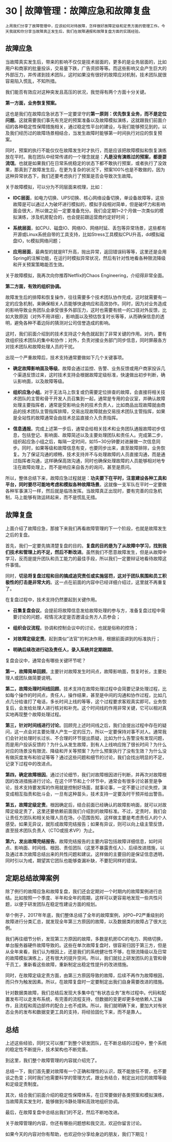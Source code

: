 # 30 | 故障管理：故障应急和故障复盘

    上周我们分享了故障管理中，应该如何对待故障，怎样做好故障定级和定责方面的管理工作。今天我就和你分享当故障真正发生后，我们在故障通报和故障复盘方面的实践经验。

## 故障应急

当故障真实发生后，带来的影响不仅仅是技术层面的，更多的是业务层面的，比如用户和商家的批量投诉，交易量下跌，广告资损等等。而这些影响又会产生巨大的外部压力，并传递到技术团队，这时如果没有很好的故障应对机制，技术团队就很容易陷入慌乱，不知所措。

我们能否有效应对这种突发且高压的状况，我觉得有两个方面十分关键。

**第一方面，业务恢复预案。**

这也是我们在故障应急状态下一定要坚守的**第一原则：优先恢复业务，而不是定位问题**。这就需要我们事先有充足的预案准备以及故障模拟演练，这就跟我们前面介绍的各种稳定性保障措施相关，通过稳定性平台的建设，与我们能够预见到的，以及我们经历过的故障场景相结合，当发生故障时能够第一时间执行对应的恢复预案。

同时，预案的执行不能仅仅在故障发生时才执行，而是应该把故障模拟和恢复演练放在平时。我在团队中经常传递的一个理念就是：**凡是没有演练过的预案，都是耍流氓**。也就是如果我们在日常系统稳定的状态下都不敢执行预案，或者执行了没效果，那真到了故障发生后，在更为复杂的状况下，预案100%也是不敢做的，因为这种异常状态下，我们还要考虑执行了预案是否会导致次生故障。

关于故障模拟，可以分为不同层面来梳理，比如：

*   **IDC层面**，如电力切换、UPS切换、核心网络设备切换，单设备故障等，这些故障是可以通过人为破坏进行模拟的，模拟手段相对简单，但是破坏力和影响面会很大，所以做之前一定要准备充分。我们会定期1~2个月做一次类似的模拟演练，涉及机房配合的，也会提前跟运营商约定好时间；
    
*   **系统层面**，如CPU、磁盘IO、网络IO、网络时延、丢包等异常场景，这些都有开源或Linux系统自带的工具支持，比如Stress工具模拟CPU升高，dd模拟磁盘IO，tc模拟网络问题；
    
*   **应用层面**，最典型的就是RT升高，抛出异常，返回错误码等等，这里还是会用Spring的注解功能，在运行时模拟异常状况，然后有针对性地看各种限流降级和开关预案策略能否生效。
    

关于故障模拟，我再次向你推荐Netflix的Chaos Engineering，介绍得非常全面。

**第二方面，有效的组织协调。**

故障发生后的排障和恢复操作，往往需要多个技术团队协作完成，这时就需要有一定的应急机制，来确保相关人员能够快速响应和高效协作。同时，因为对业务造成的影响导致业务团队会承受很多外部压力，这时也需要有统一的口径对外反馈，比如大致原因（对外不用详细），影响面以及预估恢复时长等等，从而确保信息的透明，避免各种不着边际的猜测对公司信誉造成的影响。

这时，我们前面介绍到的技术支持这个角色就起到了非常关键的作用。对内，要有效组织技术团队的集中和协作；对外，负责对接业务部门同步信息，同时屏蔽各方对技术团队和故障处理人员的干扰。

出现一个严重故障后，技术支持通常要做如下几个关键事项。

*   **确定故障影响面及等级**。故障会通过监控、告警、业务反馈或用户商家投诉几个渠道反馈过来，这时技术支持会根据故障定级标准，快速做出初步判断，确认影响面，以及故障等级。
    
*   **组织应急小组**。对于无法马上恢复或仍需要定位排查的故障，会直接将相关技术团队的主管和骨干开发人员召集到一起，通常是专用的会议室，并确认故障处理主要指挥者，通常是受影响业务的技术负责人，比如商品出现故障就由商品的技术团队主管指挥排障，交易出现故障就由交易技术团队主管指挥，如果是全站性的故障通常会由技术总监直接介入负责指挥。
    
*   **信息通报**。完成上述第一步后，通常会给相关技术和业务团队通报故障初步信息，包括登记、影响面、故障简述以及主要处理团队和责任人。完成第二步，组织起应急小组之后，每隔一定时间，如15~30分钟要对进展做一次信息同步。同时，如果等级和故障信息有变，也要同步出来，直至故障排除，业务恢复。为了保证沟通的顺畅，技术支持并不与处理故障的人员直接沟通，而是通过指挥者沟通，这样确保高效沟通，同时也确保处理故障的人员能够相对地专注在故障处理上，而不是响应来自各方的询问，甚至是质问。
    

所以，整体总结下来，故障应急过程就是：**功夫要下在平时，注意建设各种工具和平台，同时要尽可能地考虑和模拟各种故障场景**。这就像一支军队在平时一定要做各种军事演习一样，然后就是临场发挥。当故障真正出现时，要有完善的应急机制，马上能够有效运转起来，而不是慌乱无措。

## 故障复盘

上面介绍了故障应急，那接下来我们再看故障管理的下一个阶段，也就是故障发生之后的复盘。

首先，我们一定要先搞清楚复盘的目的。**复盘的目的是为了从故障中学习，找到我们技术和管理上的不足，然后不断改进**。虽然我们不愿意故障发生，但是从故障中学习，反而是提升团队和员工能力的最佳手段，所以我们一定要辩证地看待故障这件事情。

同时，**切忌将复盘过程和目的搞成追究责任或实施惩罚，这对于团队氛围和员工积极性的打击是非常大的**。这一点在前面的内容中已经详细介绍过，这里就不再重复了。

在复盘过程中，技术支持仍然要起到关键作用。

*   **召集复盘会议**。会提前将故障信息发给故障处理的参与方，准备复盘过程中需要讨论的问题，视情况决定是否邀请业务方人员参会；
    
*   **组织会议流程**。协调和控制会议中的讨论，也就是俗称的控场；
    
*   **对故障定级定责**。起到类似“法官”的判决作用，根据前面讲到的标准执行；
    
*   **明确后续改进行动及责任人，录入系统并定期跟踪**。
    

复盘会议中，通常会有哪些关键环节呢？

**第一，故障简单回顾**。主要针对故障发生时间点，故障影响面，恢复时长，主要处理人或团队做简要说明。

**第二，故障处理时间线回顾**。技术支持在故障处理过程中会简要记录处理过程，比如每个操作的时间点，责任人，操作结果，甚至是中间的沟通和协作过程，比如几点几分给谁打了电话，多长时间上线的等等，这个过程要求客观真实即可。业务恢复后，会发给处理人进行核对和补充。这个时间线的作用非常关键，它可以相对真实地再现整个故障处理过程。

**第三，针对时间线进行讨论**。回顾完上述时间线之后，我们会提出过程中存在的疑问，这一点会对主要处理人产生一定的压力，所以一定要保持对事不对人。通常我们会针对处理时长过长、不合理的环节提出质疑，比如为什么告警没有发现问题，而是用户投诉反馈的？为什么从发生故障，到有人上线响应拖了很长时间？为什么对应的场景没有限流、降级和开关等预案？为什么预案执行了没有生效？为什么没有做灰度发布和验证等等？通过这些问题和细节的讨论，我们会找出明显的不足，记录下过程中的改进点。

**第四，确定故障根因**。通过讨论细节，我们对故障根因进行判断，并再次对故障根因的改进措施进行讨论。在这个环节和上个环节中，通常会有很多讨论甚至是争论，技术支持要发挥的作用就是控制好场面，就事论事，一定不要让讨论失控，演变成相互指责和批斗会，一旦有这种苗头，技术支持一定要及时干预并给出警告。

**第五，故障定级定责**。根因确定后，结合前面已经确认的故障影响面，就可以对故障定级定责了，这里还要依赖前面我们介绍到的故障标准。不过，定责时，我们会让责任方团队和相关处理人员在场，小范围告知，这样做主要是考虑责任人的个人感受。如果无异议，就形成故障完结报告；如果有异议，则可以向上级主管反馈，直至技术团队负责人（CTO或技术VP）为止。

**第六，发出故障完结报告**。故障完结报告的主要内容包括故障详细信息，如时间点、影响面、时间线、根因、责任团队（这里不暴露责任人）、后续改进措施，以及通过本次故障总结出来的共性问题和建议。这样做的主要目的是保证信息透明，同时引以为戒，期望其它团队也能够查漏补缺，不要犯同样的错误。

## 定期总结故障案例

除了例行的故障应急和故障复盘，我们还会定期对一个时期内的故障案例进行总结。比如按照一个季度、半年和全年的周期，这样可以更容易地发现一些共性问题，以便于研发团队在稳定性建设方面的规划。

举个例子，2017年年底，我们整体总结了全年的故障案例，对P0~P2严重级别的故障进行分类汇总，就发现全年第三方原因的故障，以及数据类的故障占了很大比例。

我们再往细节分析，发现第三方原因的故障，多数是机房IDC的电力、网络切换，单台服务器硬件故障导致的。这些在单次故障复盘时，很容易归因于第三方，但是从全年来看，我们认为根因上，还是我们的系统健壮性不够，在限流降级以及日常的故障模拟演练上，还有很大的提升空间。所以，我们就拉上研发团队的主管和骨干员工，重新看这些故障，重新制定出稳定性提升的改进措施。

同时，在故障定级定责方面，由第三方原因导致的故障，后续不再作为故障根因，而只作为触发因素。所以，在故障复盘时一定要制定出我们自身需要改进的措施。

针对数据类故障，我们总结后发现大多集中在“有状态业务”发布过程中。代码和配置发布可以走发布系统，有完善的流程支持，但数据的变更却更多地依赖人工操作，且流程和周边部件的配合上也不成熟。所以，我们就明确下来，要加大对有状态业务的发布和数据变更工具的支持，将经验固化下来，而不是靠人。

## 总结

上述这些经验，同时又可以推广到整个研发团队，在不断总结的过程中，整个系统的稳定性不断提升，技术架构也不断完善。

到这里，我们整个故障管理的内容就介绍完了。

总结一下，我们首先要对故障有一个正确和理性的认识，既不能放任不管，也不要谈之色变；同时我们也需要科学的管理方式，跟业务结合，制定出对应的故障等级和定级定责制度。

其次，结合我们前面介绍的稳定性保障体系，在日常要做好各类预案和模拟演练，当故障真实发生时，能够做到冷静处理和高效地组织协调。

最后，在故障复盘中总结出我们的不足，然后不断地改进。

关于故障管理的内容，你还有哪些问题想和我交流，欢迎你留言讨论。

如果今天的内容对你有帮助，也欢迎你分享给身边的朋友，我们下期见！
    